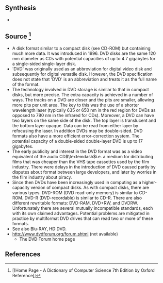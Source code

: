 ## Synthesis
- 
## Source [^1]
- A disk format similar to a compact disk (see CD-ROM) but containing much more data. It was introduced in 1996. DVD disks are the same 120 mm diameter as CDs with potential capacities of up to 4.7 gigabytes for a single-sided single-layer disk.
- 'DVD' was originally used as an abbreviation for digital video disk and subsequently for digital versatile disk. However, the DVD specification does not state that 'DVD' is an abbreviation and treats it as the full name of the format.
- The technology involved in DVD storage is similar to that in compact disks, but more precise. The extra capacity is achieved in a number of ways. The tracks on a DVD are closer and the pits are smaller, allowing more pits per unit area. The key to this was the use of a shorter wavelength laser (typically 635 or 650 nm in the red region for DVDs as opposed to 780 nm in the infrared for CDs). Moreover, a DVD can have two layers on the same side of the disk. The top layer is translucent and the bottom layer opaque. Data can be read from either layer by refocusing the laser. In addition DVDs may be double-sided. DVD formats also have a more efficient error-correction system. The potential capacity of a double-sided double-layer DVD is up to 17 gigabytes.
- The early publicity and interest in the DVD format was as a video equivalent of the audio CD$\textemdash$i.e. a medium for distributing films that was cheaper than the VHS tape cassettes used by the film industry. There were delays in the introduction of DVD caused partly by disputes about format between large developers, and later by worries in the film industry about piracy.
- Since then DVDs have been increasingly used in computing as a higher-capacity version of compact disks. As with compact disks, there are various types. DVD-ROM (DVD read-only memory) is similar to CD-ROM. DVD-R (DVD-recordable) is similar to CD-R. There are also different rewritable formats: DVD-RAM, DVD+RW, and DVDRW. Unfortunately there are several mutually incompatible standards, each with its own claimed advantages. Potential problems are mitigated in practice by multiformat DVD drives that can read two or more of these formats.
- See also Blu-RAY, HD DVD.
- http://www.dvdforum.org/forum.shtml (not available)
	- The DVD Forum home page
## References

[^1]: [[Home Page - A Dictionary of Computer Science 7th Edition by Oxford Reference]]